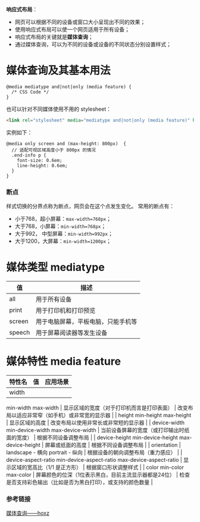 **响应式布局**：

- 网页可以根据不同的设备或窗口大小呈现出不同的效果；
- 使用响应式布局可以使一个网页适用于所有设备；
- 响应式布局的关键就是**媒体查询**；
- 通过媒体查询，可以为不同的设备或设备的不同状态分别设置样式；

# 媒体查询及其基本用法
```less
@media mediatype and|not|only (media feature) {
  /* CSS Code */
}
```
也可以针对不同媒体使用不用的 stylesheet：
```html
<link rel="stylesheet" media="mediatype and|not|only (media feature)" href="myStyleSheet.css">
```
实例如下：
```less
@media only screen and (max-height: 800px)  {
  // 适配可视区域高度小于 800px 的情况
  .end-info p {
    font-size: 0.6em;
    line-height: 0.6em;
  }
}
```
### 断点
样式切换的分界点称为断点，网页会在这个点发生变化。
常用的断点有：

- 小于768，超小屏幕：`max-width=768px`；
- 大于768，小屏幕：`min-width=768px`；
- 大于992， 中型屏幕：`min-width=992px`；
- 大于1200，大屏幕：`min-width=1200px`；

# 媒体类型 mediatype
| **值** | **描述** |
| --- | --- |
| all | 用于所有设备 |
| print | 用于打印机和打印预览 |
| screen | 用于电脑屏幕，平板电脑，只能手机等 |
| speech | 用于屏幕阅读器等发生设备 |


# 媒体特性 media feature
| **特性名** | **值** | **应用场景** |
| --- | --- | --- |
| width
min-width
max-width | 显示区域的宽度（对于打印机而言是打印表面） | 改变布局以适应非常窄（如手机）或非常宽的显示器 |
| height
min-height
max-height | 显示区域的高度 | 改变布局以使用非常长或非常短的显示器 |
| device-width
min-device-width
max-device-width | 当前设备屏幕的宽度（或打印输出时纸面的宽度） | 根据不同设备调整布局 |
| device-height
min-device-height
max-device-height | 屏幕或纸面的高度 | 根据不同设备调整布局 |
| orientation | Iandscape - 横向
portrait - 纵向 | 根据设备的朝向调整布局（重力感应） |
| device-aspect-ratio
min-device-aspect-ratio
max-device-aspect-ratio | 显示区域的宽高比（1/1 是正方形） | 根据窗口形状调整样式 |
| color
min-color
max-color | 屏幕颜色的位深（1位表示黑白，目前主流显示器都是24位） | 检查是否支持彩色输出（比如是否为黑白打印），或支持的颜色数量 |


### 参考链接
[媒体查询——hoxz](https://www.yuque.com/hoxz/frontend-map/ggiog7#1aa63771)


